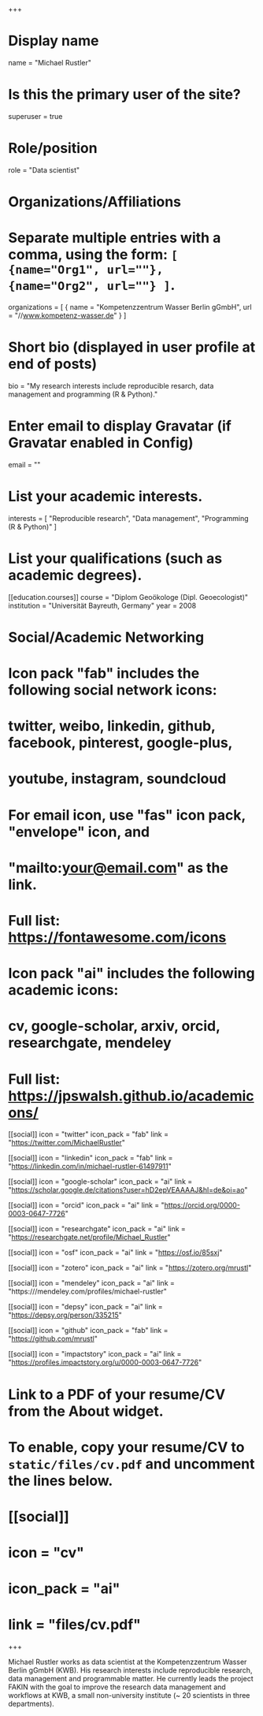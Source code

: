 +++
# Display name
name = "Michael Rustler"

# Is this the primary user of the site?
superuser = true

# Role/position
role = "Data scientist"

# Organizations/Affiliations
#   Separate multiple entries with a comma, using the form: `[ {name="Org1", url=""}, {name="Org2", url=""} ]`.
organizations = [ { name = "Kompetenzzentrum Wasser Berlin gGmbH", url = "//www.kompetenz-wasser.de" } ]

# Short bio (displayed in user profile at end of posts)
bio = "My research interests include reproducible resarch, data management and programming (R & Python)."

# Enter email to display Gravatar (if Gravatar enabled in Config)
email = ""

# List your academic interests.
interests = [
  "Reproducible research",
  "Data management", 
  "Programming (R & Python)"
]


# List your qualifications (such as academic degrees).
[[education.courses]]
  course = "Diplom Geoökologe (Dipl. Geoecologist)"
  institution = "Universität Bayreuth, Germany"
  year = 2008

# Social/Academic Networking
#
# Icon pack "fab" includes the following social network icons:
#
#   twitter, weibo, linkedin, github, facebook, pinterest, google-plus,
#   youtube, instagram, soundcloud
#
#   For email icon, use "fas" icon pack, "envelope" icon, and
#   "mailto:your@email.com" as the link.
#
#   Full list: https://fontawesome.com/icons
#
# Icon pack "ai" includes the following academic icons:
#
#   cv, google-scholar, arxiv, orcid, researchgate, mendeley
#
#   Full list: https://jpswalsh.github.io/academicons/

[[social]]
  icon = "twitter"
  icon_pack = "fab"
  link = "https://twitter.com/MichaelRustler"

[[social]]
  icon = "linkedin"
  icon_pack = "fab"
  link = "https://linkedin.com/in/michael-rustler-61497911"

[[social]]
  icon = "google-scholar"
  icon_pack = "ai"
  link = "https://scholar.google.de/citations?user=hD2epVEAAAAJ&hl=de&oi=ao"

[[social]]
  icon = "orcid"
  icon_pack = "ai"
  link = "https://orcid.org/0000-0003-0647-7726"

[[social]]
  icon = "researchgate"
  icon_pack = "ai"
  link = "https://researchgate.net/profile/Michael_Rustler"

[[social]]
  icon = "osf"
  icon_pack = "ai"
  link = "https://osf.io/85sxj"	

[[social]]
  icon = "zotero"
  icon_pack = "ai"
  link = "https://zotero.org/mrustl"

[[social]]
  icon = "mendeley"
  icon_pack = "ai"
  link = "https:///mendeley.com/profiles/michael-rustler"

[[social]]
  icon = "depsy"
  icon_pack = "ai"
  link = "https://depsy.org/person/335215"    

[[social]]
  icon = "github"
  icon_pack = "fab"
  link = "https://github.com/mrustl"

[[social]]
    icon = "impactstory"
    icon_pack = "ai"
    link = "https://profiles.impactstory.org/u/0000-0003-0647-7726"

# Link to a PDF of your resume/CV from the About widget.
# To enable, copy your resume/CV to `static/files/cv.pdf` and uncomment the lines below.
# [[social]]
#   icon = "cv"
#   icon_pack = "ai"
#   link = "files/cv.pdf"

+++

Michael Rustler works as data scientist at the Kompetenzzentrum Wasser Berlin gGmbH (KWB). His research interests include reproducible research, data management and programmable matter. He currently leads the project FAKIN with the goal to improve the research data management and workflows at KWB, a small non-university institute (~ 20 scientists in three departments).
